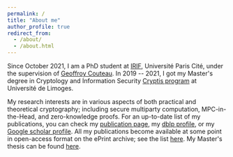 ```yaml
---
permalink: /
title: "About me"
author_profile: true
redirect_from: 
  - /about/
  - /about.html
---
```


Since October 2021, I am a PhD student at [IRIF](https://www.irif.fr/), Université Paris Cité, under the supervision of [Geoffroy Couteau](https://geoffroycouteau.github.io/). In 2019 -- 2021, I got my Master's degree in Cryptology and Information Security [Cryptis program](https://www.cryptis.fr/) at Université de Limoges.

My research interests are in various aspects of both practical and theoretical cryptography; including secure multiparty computation, MPC-in-the-Head, and zero-knowledge proofs. For an up-to-date list of my publications, you can check my [publication page](https://dungbui15.github.io/publications/), my [dblp profile](https://dblp.org/pid/127/1711.html), or my [Google scholar profile](https://scholar.google.com/citations?user=StGOHMUAAAAJ&hl=en). All my publications become available at some point in open-access format on the ePrint archive; see the list [here](https://eprint.iacr.org/search?q=&title=&authors=dung+bui). My Master's thesis can be found [here](https://github.com/dungbui15/dungbui15.github.io/blob/master/files/master_thesis.pdf).
